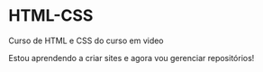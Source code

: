 # HTML-CSS
 Curso de HTML e CSS do curso em video

Estou aprendendo a criar sites e agora vou gerenciar repositórios!

